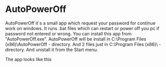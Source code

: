 # AutoPowerOff 
AutoPowerOff it`s a small app which request your password for continue work on windows. It runs .bat files which can restart or power off you pc if password not entered or wrong. 
You can install this app from "AutoPowerOff.exe". AutoPowerOff will be install in C:\Program Files (x86)\AutoPowerOff - directory. And 2 files just in C:\Program Files (x86)\ - directory. And unistall it from the Start menu.

The app looks like this 
